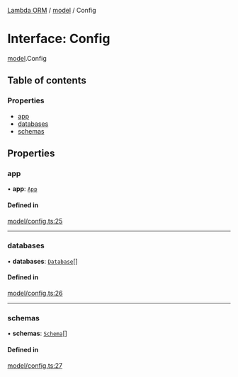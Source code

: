 [Lambda ORM](../README.md) / [model](../modules/model.md) / Config

# Interface: Config

[model](../modules/model.md).Config

## Table of contents

### Properties

- [app](model.Config.md#app)
- [databases](model.Config.md#databases)
- [schemas](model.Config.md#schemas)

## Properties

### app

• **app**: [`App`](model.App.md)

#### Defined in

[model/config.ts:25](https://github.com/FlavioLionelRita/lambda-orm/blob/5fe00b8/src/orm/model/config.ts#L25)

___

### databases

• **databases**: [`Database`](model.Database.md)[]

#### Defined in

[model/config.ts:26](https://github.com/FlavioLionelRita/lambda-orm/blob/5fe00b8/src/orm/model/config.ts#L26)

___

### schemas

• **schemas**: [`Schema`](model.Schema.md)[]

#### Defined in

[model/config.ts:27](https://github.com/FlavioLionelRita/lambda-orm/blob/5fe00b8/src/orm/model/config.ts#L27)
